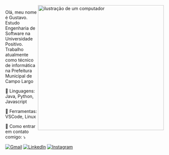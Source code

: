 <img src="https://raw.githubusercontent.com/MicaelliMedeiros/micaellimedeiros/master/image/computer-illustration.png" alt="ilustração de um computador" min-width="400px" max-width="400px" width="400px" align="right">

<p align="left"> 
  Olá, meu nome é Gustavo.
  Estudo Engenharia de Software na Universidade Positivo. Trabalho atualmente como técnico de informática na Prefeitura Municipal de Campo Largo
</p>

<p align="left">
  🦄 Linguagens: Java, Python, Javascript
</p>

<p align="left">
  💼 Ferramentas: VSCode, Linux
</p>

<p align="left">
  💌 Como entrar em contato comigo: ⤵️
</p>

<p align="left">
  <a href="mailto:gustavogogola3@gmail.com" title="Gmail">
  <img src="https://img.shields.io/badge/-Gmail-FF0000?style=flat-square&labelColor=FF0000&logo=gmail&logoColor=white&link=LINK-DO-SEU-GMAIL" alt="Gmail"/></a>
  <a href="https://www.linkedin.com/in/gustavogogola91" title="LinkedIn">
  <img src="https://img.shields.io/badge/-Linkedin-0e76a8?style=flat-square&logo=Linkedin&logoColor=white&link=LINK-DO-SEU-LINKEDIN" alt="LinkedIn"/></a>
  <a href="https://www.instagram.com/gogola.gustavo?igsh=OTF1dXExYndmM3Z2" title="Instagram">
  <img src="https://img.shields.io/badge/-Instagram-DF0174?style=flat-square&labelColor=DF0174&logo=instagram&logoColor=white&link=LINK-DO-SEU-INSTAGRAM" alt="Instagram"/></a>
</p>
